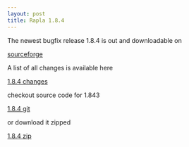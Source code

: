 ```yaml
---
layout: post
title: Rapla 1.8.4
---
```



The newest bugfix release 1.8.4 is out and downloadable on 

[sourceforge](https://sourceforge.net/projects/rapla/files/latest/download)


A list of all changes is available here

[1.8.4 changes](https://github.com/rapla/rapla/issues?q=milestone%3A1.8.4+is%3Aclosed)

checkout source code for 1.843  

[1.8.4 git](https://github.com/rapla/rapla/tree/1.8.4)

or download it zipped

[1.8.4 zip](https://github.com/rapla/rapla/releases/tag/1.8.4)



